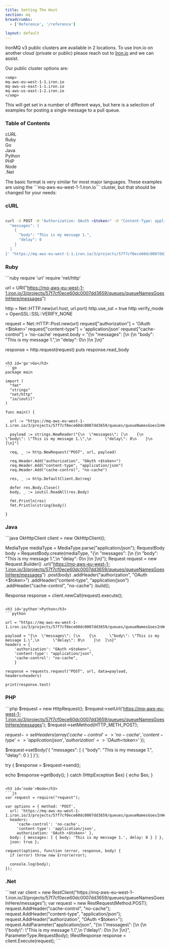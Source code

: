 ```yaml
---
title: Setting The Host
section: mq
breadcrumbs:
  - ['Reference', '/reference']

layout: default
---
```


<p>IronMQ v3 public clusters are available in 2 locations. To use Iron.io on another cloud (private or public) please reach out to <a href='mailto:sales@iron.io'>Iron.io</a> and we can assist.

<p>Our public cluster options are:

    <xmp>
    mq-aws-eu-west-1-1.iron.io
    mq-aws-us-east-1-1.iron.io
    mq-aws-us-east-1-2.iron.io
    </xmp>

<p>This will get set in a number of different ways, but here is a selection of examples for posting a single message to a pull queue.
<section id="toc">
<h3>Table of Contents</h3>
  <ul>
    <li><a href="#curl">cURL</a></li>
    <li><a href="#ruby">Ruby</a></li>
    <li><a href="#go">Go</a></li>
    <li><a href="#java">Java</a></li>
    <li><a href="#python">Python</a></li>
    <li><a href="#php">PHP</a></li>
    <li><a href="#node">Node</a></li>
    <li><a href="#net">.Net</a></li>
  </ul>  
</section>

<p>The basic format is very similar for most major languages. These examples are using the ```mq-aws-eu-west-1-1.iron.io``` cluster, but that should be changed for your needs:

<h3 id='curl'>cURL</h3>

```bash

curl -X POST -H "Authorization: OAuth <$token>" -H "Content-Type: application/json" -H "Cache-Control: no-cache"  -d '{
  "messages": [
    {
      "body": "This is my message 1.",
      "delay": 0
    }
  ]
}' "https://mq-aws-eu-west-1-1.iron.io/3/projects/57f7cf0ece60dc0007dd3659/queues/queueNamesGoesInHere/messages"
```

<h3 id='ruby'>Ruby</h3>
```ruby
require 'uri'
require 'net/http'

url = URI("https://mq-aws-eu-west-1-1.iron.io/3/projects/57f7cf0ece60dc0007dd3659/queues/queueNamesGoesInHere/messages")

http = Net::HTTP.new(url.host, url.port)
http.use_ssl = true
http.verify_mode = OpenSSL::SSL::VERIFY_NONE

request = Net::HTTP::Post.new(url)
request["authorization"] = 'OAuth <$token>'
request["content-type"] = 'application/json'
request["cache-control"] = 'no-cache'
request.body = "{\n  \"messages\": [\n    {\n      \"body\": \"This is my message 1.\",\n      \"delay\": 0\n    }\n  ]\n}"

response = http.request(request)
puts response.read_body
```

<h3 id='go'>Go</h3>
```go
package main

import (
  "fmt"
  "strings"
  "net/http"
  "io/ioutil"
)

func main() {

  url := "https://mq-aws-eu-west-1-1.iron.io/3/projects/57f7cf0ece60dc0007dd3659/queues/queueNamesGoesInHere/messages"

  payload := strings.NewReader("{\n  \"messages\": [\n    {\n      \"body\": \"This is my message 1.\",\n      \"delay\": 0\n    }\n  ]\n}")

  req, _ := http.NewRequest("POST", url, payload)

  req.Header.Add("authorization", "OAuth <$token>")
  req.Header.Add("content-type", "application/json")
  req.Header.Add("cache-control", "no-cache")

  res, _ := http.DefaultClient.Do(req)

  defer res.Body.Close()
  body, _ := ioutil.ReadAll(res.Body)

  fmt.Println(res)
  fmt.Println(string(body))

}
```

<h3 id='java'>Java</h3>
```java
OkHttpClient client = new OkHttpClient();

MediaType mediaType = MediaType.parse("application/json");
RequestBody body = RequestBody.create(mediaType, "{\n  \"messages\": [\n    {\n      \"body\": \"This is my message 1.\",\n      \"delay\": 0\n    }\n  ]\n}");
Request request = new Request.Builder()
  .url("https://mq-aws-eu-west-1-1.iron.io/3/projects/57f7cf0ece60dc0007dd3659/queues/queueNamesGoesInHere/messages")
  .post(body)
  .addHeader("authorization", "OAuth <$token>")
  .addHeader("content-type", "application/json")
  .addHeader("cache-control", "no-cache")
  .build();

Response response = client.newCall(request).execute();
```

<h3 id='python'>Python</h3>
```python

url = "https://mq-aws-eu-west-1-1.iron.io/3/projects/57f7cf0ece60dc0007dd3659/queues/queueNamesGoesInHere/messages"

payload = "{\n  \"messages\": [\n    {\n      \"body\": \"This is my message 1.\",\n      \"delay\": 0\n    }\n  ]\n}"
headers = {
    'authorization': "OAuth <$token>",
    'content-type': "application/json",
    'cache-control': "no-cache",
    }

response = requests.request("POST", url, data=payload, headers=headers)

print(response.text)
```

<h3 id='php'>PHP</h3>
```php
<?php

$request = new HttpRequest();
$request->setUrl('https://mq-aws-eu-west-1-1.iron.io/3/projects/57f7cf0ece60dc0007dd3659/queues/queueNamesGoesInHere/messages');
$request->setMethod(HTTP_METH_POST);

$request->setHeaders(array(
  'cache-control' => 'no-cache',
  'content-type' => 'application/json',
  'authorization' => 'OAuth <$token>'
));

$request->setBody('{
  "messages": [
    {
      "body": "This is my message 1.",
      "delay": 0
    }
  ]
}');

try {
  $response = $request->send();

  echo $response->getBody();
} catch (HttpException $ex) {
  echo $ex;
}
```

<h3 id='node'>Node</h3>
```js
var request = require("request");

var options = { method: 'POST',
  url: 'https://mq-aws-eu-west-1-1.iron.io/3/projects/57f7cf0ece60dc0007dd3659/queues/queueNamesGoesInHere/messages',
  headers: 
     'cache-control': 'no-cache',
     'content-type': 'application/json',
     authorization: 'OAuth <$token>' },
  body: { messages: [ { body: 'This is my message 1.', delay: 0 } ] },
  json: true };

request(options, function (error, response, body) {
  if (error) throw new Error(error);

  console.log(body);
});
```

<h3 id='net'>.Net</h3>
```net
var client = new RestClient("https://mq-aws-eu-west-1-1.iron.io/3/projects/57f7cf0ece60dc0007dd3659/queues/queueNamesGoesInHere/messages");
var request = new RestRequest(Method.POST);
request.AddHeader("cache-control", "no-cache");
request.AddHeader("content-type", "application/json");
request.AddHeader("authorization", "OAuth <$token>");
request.AddParameter("application/json", "{\n  \"messages\": [\n    {\n      \"body\": \"This is my message 1.\",\n      \"delay\": 0\n    }\n  ]\n}", ParameterType.RequestBody);
IRestResponse response = client.Execute(request);
```





